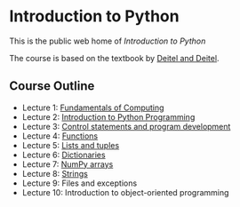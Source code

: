 # Introduction to Python
This is the public web home of _Introduction to Python_

The course is based on the textbook by [Deitel and Deitel](https://deitel.com/intro-to-python-for-computer-science-and-data-science/). 

## Course Outline
* Lecture 1: [Fundamentals of Computing](https://github.com/dmochow/intro_to_python/blob/main/L01.ipynb)
* Lecture 2: [Introduction to Python Programming](https://github.com/dmochow/intro_to_python/blob/main/L02.ipynb)
* Lecture 3: [Control statements and program development](https://github.com/dmochow/intro_to_python/blob/main/L03.ipynb)
* Lecture 4: [Functions](https://github.com/dmochow/intro_to_python/blob/main/L04.ipynb)
* Lecture 5: [Lists and tuples](https://github.com/dmochow/intro_to_python/blob/main/L05.ipynb)
* Lecture 6: [Dictionaries](https://github.com/dmochow/intro_to_python/blob/main/L06.ipynb)
* Lecture 7: [NumPy arrays](https://github.com/dmochow/intro_to_python/blob/main/L07.ipynb)
* Lecture 8: [Strings](https://github.com/dmochow/intro_to_python/blob/main/L08.ipynb)
* Lecture 9: Files and exceptions
* Lecture 10: Introduction to object-oriented programming
